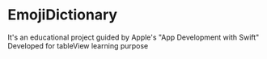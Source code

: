 # EmojiDictionary
It's an educational project guided by Apple's "App Development with Swift"
Developed for tableView learning purpose

